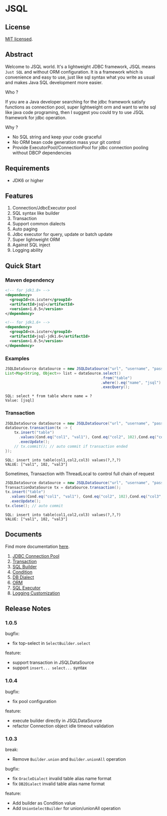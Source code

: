 JSQL
======

## License
[MIT licensed](https://github.com/icuter/jsql/blob/master/LICENSE.md).


## Abstract

Welcome to JSQL world. It's a lightweight JDBC framework, JSQL means `Just SQL` and without ORM configuration.
It is a framework which is convenience and easy to use, just like sql syntax what you write as usual and 
makes Java SQL development more easier.

Who ?

If you are a Java developer searching for the jdbc framework satisfy functions as connection pool, super lightweight orm
and want to write sql like java code programing, then I suggest you could try to use JSQL framework for jdbc operation.

Why ?
- No SQL string and keep your code graceful
- No ORM bean code generation mass your git control
- Provide ExecutorPool/ConnectionPool for jdbc connection pooling without DBCP dependencies

## Requirements

- JDK6 or higher

## Features
1. Connection/JdbcExecutor pool
2. SQL syntax like builder
3. Transaction
4. Support common dialects
5. Auto paging
6. Jdbc executor for query, update or batch update
7. Super lightweight ORM
8. Against SQL inject
9. Logging ability


## Quick Start

### Maven dependency
```xml
<!-- for jdk1.8+ -->
<dependency>
  <groupId>cn.icuter</groupId>
  <artifactId>jsql</artifactId>
  <version>1.0.5</version>
</dependency>

<!-- for jdk1.6+ -->
<dependency>
  <groupId>cn.icuter</groupId>
  <artifactId>jsql-jdk1.6</artifactId>
  <version>1.0.5</version>
</dependency>
```

### Examples

```java
JSQLDataSource dataSource = new JSQLDataSource("url", "username", "password");
List<Map<String, Object>> list = dataSource.select()
                                           .from("table")
                                           .where().eq("name", "jsql")
                                           .execQuery();
```

```text
SQL: select * from table where name = ?
Value: [jsql]
```

### Transaction

```java
JSQLDataSource dataSource = new JSQLDataSource("url", "username", "password");
dataSource.transaction(tx -> {
    tx.insert("table")
      .values(Cond.eq("col1", "val1"), Cond.eq("col2", 102),Cond.eq("col3", "val3"))
      .execUpdate();
    // tx.commit(); // auto commit if transaction ended
});
```

```text
SQL: insert into table(col1,col2,col3) values(?,?,?)
VALUE: ["val1", 102, "val3"]
```

Sometimes, Transaction with ThreadLocal to control full chain of request

```java
JSQLDataSource dataSource = new JSQLDataSource("url", "username", "password");
TransactionDataSource tx = dataSource.transaction();
tx.insert("table")
  .values(Cond.eq("col1", "val1"), Cond.eq("col2", 102),Cond.eq("col3", "val3"))
  .execUpdate();
tx.close(); // auto commit
```

```text
SQL: insert into table(col1,col2,col3) values(?,?,?)
VALUE: ["val1", 102, "val3"]
```

## Documents
Find more documentation [here](https://www.icuter.cn).

1. [JDBC Connection Pool](https://www.icuter.cn/pool.html)
1. [Transaction](https://www.icuter.cn/transaction.html)
2. [SQL Builder](https://www.icuter.cn/builder.html)
3. [Condition](https://www.icuter.cn/condition.html)
4. [DB Dialect](https://www.icuter.cn/dialect.html)
5. [ORM](https://www.icuter.cn/orm.html)
6. [SQL Executor](https://www.icuter.cn/executor.html)
7. [Logging Customization](https://www.icuter.cn/logging.html)

## Release Notes
### 1.0.5
bugfix:
- fix top-select in `SelectBuilder.select`

feature:
- support transaction in JSQLDataSource
- support `insert... select...` syntax


### 1.0.4
bugfix:
- fix pool configuration

feature:
- execute builder directly in JSQLDataSource
- refactor Connection object idle timeout validation

### 1.0.3
break:
- Remove `Builder.union` and `Builder.unionAll` operation

bugfix:
- fix `OracleDialect` invalid table alias name format
- fix `DB2Dialect` invalid table alias name format

feature:
- Add builder as Condition value
- Add `UnionSelectBuilder` for union/unionAll operation

